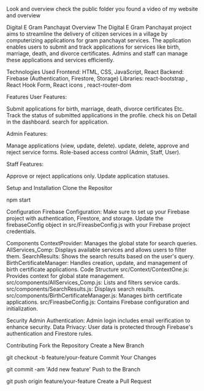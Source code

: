 Look and overview check the public folder you found a video of my website and overview

Digital E Gram Panchayat
Overview
The Digital E Gram Panchayat project aims to streamline the delivery of citizen services in a village by computerizing applications for gram panchayat services. The application enables users to submit and track applications for services like birth, marriage, death, and divorce certificates. Admins and staff can manage these applications and services efficiently.

Technologies Used
Frontend: HTML, CSS, JavaScript, React
Backend: Firebase (Authentication, Firestore, Storage)
Libraries: react-bootstrap , React Hook Form, React icons , react-router-dom

Features
User Features:

Submit applications for birth, marriage, death, divorce certificates Etc.
Track the status of submitted applications in the profile.
check his on Detail in the dashboard.
search for application.

Admin Features:

Manage applications (view, update, delete).
update, delete, approve and reject service forms.
Role-based access control (Admin, Staff, User).

Staff Features:

Approve or reject applications only.
Update application statuses.


Setup and Installation
Clone the Repositor

npm start

Configuration
Firebase Configuration: Make sure to set up your Firebase project with authentication, Firestore, and storage. Update the firebaseConfig object in src/FireasbeConfig.js with your Firebase project credentials.

Components
ContextProvider: Manages the global state for search queries.
AllServices_Comp: Displays available services and allows users to filter them.
SearchResults: Shows the search results based on the user's query.
BirthCertificateManager: Handles creation, update, and management of birth certificate applications.
Code Structure
src/Context/ContextOne.js: Provides context for global state management.
src/components/AllServices_Comp.js: Lists and filters service cards.
src/components/SearchResults.js: Displays search results.
src/components/BirthCertificateManager.js: Manages birth certificate applications.
src/FireasbeConfig.js: Contains Firebase configuration and initialization.

Security
Admin Authentication: Admin login includes email verification to enhance security.
Data Privacy: User data is protected through Firebase's authentication and Firestore rules.

Contributing
Fork the Repository
Create a New Branch

git checkout -b feature/your-feature
Commit Your Changes

git commit -am 'Add new feature'
Push to the Branch

git push origin feature/your-feature
Create a Pull Request


